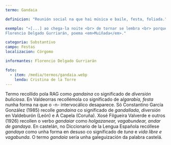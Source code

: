 ```yaml
---
termo: Gandaia

definicion: "Reunión social na que hai música e baile, festa, foliada."

exemplo: "«[...] ao chega-la noite <br> de tornar se lembra <br> porque ten gandaia <br> e non quer perdela.».<br>
Florencio Delgado Gurriarán, poema <em>Muiñada</em>."

categoria: Substantivo
campo: Festas
localizacion: Córgomo

informantes: Florencio Delgado Gurriarán

foto:
  - item: /media/termos/gandaia.webp
    lenda: Cristina de la Torre
---
```


Termo recollido pola RAG como _gandaina_ co significado de _diversión buliciosa_. En Valdeorras recollémola co significado de a*lgarabía, festa* nunha forma na que o \-n- intervocálico desaparece.
Só Constantino García González (1985) recolle _gandaina_ co significado de _gandallada_, _diversión_ en Valdeburón (León) e A Capela (Coruña). Xosé Filgueira Valverde e outros (1926) recollen o verbo _gandaiar_ como _holgazanear, vagabundear, andar de gandaya_.
En castelán, no Diccionario de la Lengua Española recóllese _gandaya_ como unha forma en desuso co significado de _tuna_ e _vida libre e vagabunda_. O termo _gandaia_ sería unha galeguización da palabra castelá.
